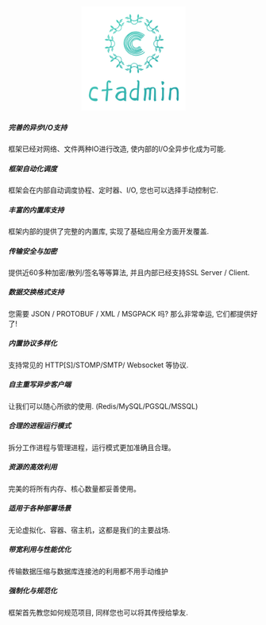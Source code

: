 <!-- 首页样式文件 -->

<div style="text-align: center;">
  <figure style="text-align: center;">
    <img src="images/logo.png">
  <figure>
</div>

<div class="row py-3 mb-5">
  <div class="col-md-4">
    <div class="card flex-row border-0">
      <div class="mt-3">
        <span class="fas fa-bolt fa-2x text-info"></span>
      </div>
      <div class="card-body pl-2">
        <h5 class="card-title">
          完善的异步I/O支持
        </h5>
        <p class="card-text text-muted">
          框架已经对网络、文件两种IO进行改造, 使内部的I/O全异步化成为可能.
        </p>
      </div>
    </div>
  </div>
  <div class="col-md-4">
    <div class="card flex-row border-0">
      <div class="mt-3">
        <span class="fas fa-cogs fa-2x text-info"></span>
      </div>
      <div class="card-body pl-2">
        <h5 class="card-title">
          框架自动化调度
        </h5>
        <p class="card-text text-muted">
          框架会在内部自动调度协程、定时器、I/O, 您也可以选择手动控制它.
        </p>
      </div>
    </div>
  </div>
  <div class="col-md-4">
    <div class="card flex-row border-0">
      <div class="mt-3">
        <span class="fas fa-project-diagram fa-2x text-info"></span>
      </div>
      <div class="card-body pl-2">
        <h5 class="card-title">
          丰富的内置库支持
        </h5>
        <p class="card-text text-muted">
          框架内部的提供了完整的内置库, 实现了基础应用全方面开发覆盖.
        </p>
      </div>
    </div>
  </div>
  <div class="col-md-4">
    <div class="card flex-row border-0">
      <div class="mt-3">
        <span class="fas fa-lock fa-2x text-info"></span>
      </div>
      <div class="card-body pl-2">
        <h5 class="card-title">
          传输安全与加密
        </h5>
        <p class="card-text text-muted">
          提供近60多种加密/散列/签名等等算法, 并且内部已经支持SSL Server / Client.
        </p>
      </div>
    </div>
  </div>
  <div class="col-md-4">
    <div class="card flex-row border-0">
      <div class="mt-3">
        <span class="fas fa-check-square fa-2x text-info"></span>
      </div>
      <div class="card-body pl-2">
        <h5 class="card-title">
          数据交换格式支持
        </h5>
        <p class="card-text text-muted">
          您需要 JSON / PROTOBUF / XML / MSGPACK 吗? 那么非常幸运, 它们都提供好了!
        </p>
      </div>
    </div>
  </div>
  <div class="col-md-4">
    <div class="card flex-row border-0">
      <div class="mt-3">
        <span class="fas fa-code fa-2x text-info"></span>
      </div>
      <div class="card-body pl-2">
        <h5 class="card-title">
          内置协议多样化
        </h5>
        <p class="card-text text-muted">
          支持常见的 HTTP[S]/STOMP/SMTP/ Websocket 等协议.
        </p>
      </div>
    </div>
  </div>
  <div class="col-md-4">
    <div class="card flex-row border-0">
      <div class="mt-3">
        <span class="fas fa-plug fa-2x text-info"></span>
      </div>
      <div class="card-body pl-2">
        <h5 class="card-title">
          自主重写异步客户端
        </h5>
        <p class="card-text text-muted">
          让我们可以随心所欲的使用.
          (Redis/MySQL/PGSQL/MSSQL)
        </p>
      </div>
    </div>
  </div>
  <div class="col-md-4">
    <div class="card flex-row border-0">
      <div class="mt-3">
        <span class="fas fa-magic fa-2x text-info"></span>
      </div>
      <div class="card-body pl-2">
        <h5 class="card-title">
          合理的进程运行模式
        </h5>
        <p class="card-text text-muted">
          拆分工作进程与管理进程，运行模式更加准确且合理。
        </p>
      </div>
    </div>
  </div>
  <div class="col-md-4">
    <div class="card flex-row border-0">
      <div class="mt-3">
        <span class="fas fa-bus fa-2x text-info"></span>
      </div>
      <div class="card-body pl-2">
        <h5 class="card-title">
          资源的高效利用
        </h5>
        <p class="card-text text-muted">
          完美的将所有内存、核心数量都妥善使用。
        </p>
      </div>
    </div>
  </div>
  <div class="col-md-4">
    <div class="card flex-row border-0">
      <div class="mt-3">
        <span class="fas fa-database fa-2x text-info"></span>
      </div>
      <div class="card-body pl-2">
        <h5 class="card-title">
          适用于各种部署场景
        </h5>
        <p class="card-text text-muted">
          无论虚拟化、容器、宿主机，这都是我们的主要战场.
        </p>
      </div>
    </div>
  </div>
  <div class="col-md-4">
    <div class="card flex-row border-0">
      <div class="mt-3">
        <span class="fas fa-plane fa-2x text-info"></span>
      </div>
      <div class="card-body pl-2">
        <h5 class="card-title">
          带宽利用与性能优化
        </h5>
        <p class="card-text text-muted">
          传输数据压缩与数据库连接池的利用都不用手动维护
        </p>
      </div>
    </div>
  </div>
  <div class="col-md-4">
    <div class="card flex-row border-0">
      <div class="mt-3">
        <span class="fas fa-spider fa-2x text-info"></span>
      </div>
      <div class="card-body pl-2">
        <h5 class="card-title">
          强制化与规范化
        </h5>
        <p class="card-text text-muted">
          框架首先教您如何规范项目, 同样您也可以将其传授给挚友.
        </p>
      </div>
    </div>
  </div>
</div>